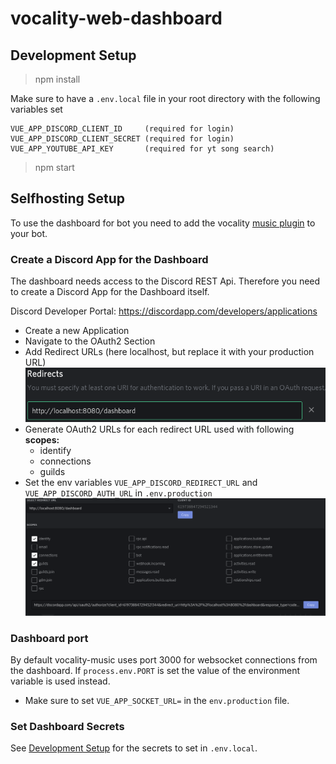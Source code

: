 # vocality-web-dashboard

## Development Setup

> npm install

Make sure to have a `.env.local` file in your root directory with the following variables set

```
VUE_APP_DISCORD_CLIENT_ID     (required for login)
VUE_APP_DISCORD_CLIENT_SECRET (required for login)
VUE_APP_YOUTUBE_API_KEY       (required for yt song search)
```

> npm start

## Selfhosting Setup

To use the dashboard for bot you need to add the vocality [music plugin](https://github.com/vocality-org/vocality/tree/master/packages/vocality-music) to your bot.

### Create a Discord App for the Dashboard

The dashboard needs access to the Discord REST Api. Therefore you need to create a Discord App for the Dashboard itself.

Discord Developer Portal: https://discordapp.com/developers/applications

-   Create a new Application
-   Navigate to the OAuth2 Section
-   Add Redirect URLs (here localhost, but replace it with your production URL)
    <img src="media/redirects.png" width="500"/>
-   Generate OAuth2 URLs for each redirect URL used with following **scopes:**
    -   identify
    -   connections
    -   guilds
-   Set the env variables `VUE_APP_DISCORD_REDIRECT_URL` and `VUE_APP_DISCORD_AUTH_URL` in `.env.production`
    <img src="media/oauth2urls.png" width="800"/>

### Dashboard port

By default vocality-music uses port 3000 for websocket connections from the dashboard. If `process.env.PORT` is set the value of the environment variable is used instead.

-   Make sure to set `VUE_APP_SOCKET_URL=` in the `env.production` file.

### Set Dashboard Secrets

See [Development Setup](##Development-Setup) for the secrets to set in `.env.local`.
